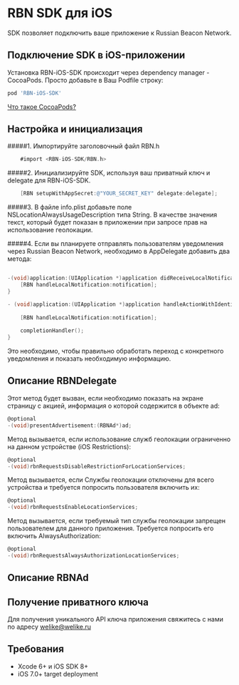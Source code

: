 RBN SDK для iOS
==============

SDK позволяет подключить ваше приложение к Russian Beacon Network.

## Подключение SDK в iOS-приложении

Установка RBN-iOS-SDK происходит через dependency manager - CocoaPods. Просто добавьте в Ваш Podfile строку:

```ruby
pod 'RBN-iOS-SDK'
```
[Что такое CocoaPods?](http://cocoapods.org)


## Настройка и инициализация

#####1. Импортируйте заголовочный файл RBN.h

```Objective-C
	#import <RBN-iOS-SDK/RBN.h>
```


#####2. Инициализируйте SDK, используя ваш приватный ключ и delegate для RBN-iOS-SDK.

```Objective-C
    [RBN setupWithAppSecret:@"YOUR_SECRET_KEY" delegate:delegate];
```


#####3. В файле info.plist добавьте поле NSLocationAlwaysUsageDescription типа String. В качестве значения текст, который будет показан в приложении при запросе прав на использование геолокации.


#####4. Если вы планируете отправлять пользователям уведомления через Russian Beacon Network, необходимо в AppDelegate добавить два метода:

```Objective-C

-(void)application:(UIApplication *)application didReceiveLocalNotification:(UILocalNotification *)notification {    
    [RBN handleLocalNotification:notification];
}

- (void)application:(UIApplication *)application handleActionWithIdentifier:(NSString *)identifier forLocalNotification:(UILocalNotification *)notification completionHandler:(void(^)())completionHandler {
    
    [RBN handleLocalNotification:notification];
    
    completionHandler();
}
```


Это необходимо, чтобы правильно обработать переход с конкретного уведомления и показать необходимую информацию.

## Описание RBNDelegate

Этот метод будет вызван, если необходимо показать на экране страницу с акцией, информация о которой содержится в объекте ad:

```Objective-C
@optional
-(void)presentAdvertisement:(RBNAd*)ad;
```


Метод вызывается, если использование служб геолокации ограниченно на данном устройстве (iOS Restrictions):

```Objective-C
@optional
-(void)rbnRequestsDisableRestrictionForLocationServices;
```


Метод вызывается, если Службы геолокации отключены для всего устройства и требуется попросить пользователя включить их:

```Objective-C
@optional
-(void)rbnRequestsEnableLocationServices;
```

Метод вызывается, если требуемый тип службы геолокации запрещен пользователем для данного приложения. Требуется попросить его включить AlwaysAuthorization:

```Objective-C
@optional
-(void)rbnRequestsAlwaysAuthorizationLocationServices;
```

## Описание RBNAd

## Получение приватного ключа
Для получения уникального API ключа приложения свяжитесь с нами по адресу welike@welike.ru

## Требования

* Xcode 6+ и iOS SDK 8+
* iOS 7.0+ target deployment

